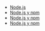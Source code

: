 
- [Node.js](https://nodejs.org/en/)
- [Node.js y npm](https://www.genbeta.com/desarrollo/noe-js-y-npm)
- [Node.js y npm](https://www.genbeta.com/desarrollo/noe-js-y-npm)
- [Node.js y npm](https://www.genbeta.com/desarrollo/noe-js-y-npm)